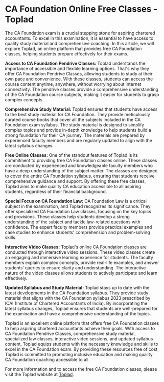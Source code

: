 <h1>CA Foundation Online Free Classes - Toplad</h1>

<p>The CA Foundation exam is a crucial stepping stone for aspiring chartered accountants. To excel in this examination, it is essential to have access to quality study material and comprehensive coaching. In this article, we will explore Toplad, an online platform that provides free CA Foundation classes, helping students prepare effectively for their exams.</p>

<p><b>Access to CA Foundation Pendrive Classes:</b> Toplad understands the importance of accessible and flexible learning options. That's why they offer CA Foundation Pendrive Classes, allowing students to study at their own pace and convenience. With these classes, students can access the course content anytime, anywhere, without worrying about internet connectivity. The pendrive classes provide a comprehensive understanding of the CA Foundation course subjects, making it easier for students to grasp complex concepts.</p>

<p><b>Comprehensive Study Material:</b> Toplad ensures that students have access to the best study material for CA Foundation. They provide meticulously curated course books that cover all the subjects included in the CA Foundation exam syllabus. The study material is designed to simplify complex topics and provide in-depth knowledge to help students build a strong foundation for their CA journey. The materials are prepared by experienced faculty members and are regularly updated to align with the latest syllabus changes.</p>

<p><b>Free Online Classes:</b> One of the standout features of Toplad is its commitment to providing free CA Foundation classes online. These classes are conducted by experienced and knowledgeable faculty members who have a deep understanding of the subject matter. The classes are designed to cover the entire CA Foundation syllabus, ensuring that students receive comprehensive guidance and support. By offering these free classes, Toplad aims to make quality CA education accessible to all aspiring students, regardless of their financial background.</p>

<p><b>Special Focus on CA Foundation Law:</b> CA Foundation Law is a critical subject in the examination, and Toplad recognizes its significance. They offer specialized CA Foundation Law classes, focusing on the key topics and provisions. These classes help students develop a strong understanding of the subject and tackle law-related questions with confidence. The expert faculty members provide practical examples and case studies to enhance students' comprehension and problem-solving skills.</p>

<p><b>Interactive Video Classes:</b> Toplad's <a href="https://toplad.in/ca">online CA Foundation classes</a> are conducted through interactive video sessions. These video classes create an engaging and immersive learning experience for students. The faculty members explain complex concepts, provide real-life examples, and answer students' queries to ensure clarity and understanding. The interactive nature of the video classes allows students to actively participate and learn effectively.</p>

<p><b>Updated Syllabus and Study Material:</b> Toplad stays up to date with the latest developments in the CA Foundation syllabus. They provide study material that aligns with the CA Foundation syllabus 2023 prescribed by ICAI (Institute of Chartered Accountants of India). By incorporating the latest syllabus changes, Toplad ensures that students are well-prepared for the examination and have a comprehensive understanding of the topics.</p>

<p>Toplad is an excellent online platform that offers free CA Foundation classes to help aspiring chartered accountants achieve their goals. With access to CA Foundation Pendrive Classes, comprehensive study material, specialized law classes, interactive video sessions, and updated syllabus content, Toplad equips students with the necessary knowledge and skills to excel in the CA Foundation exam. By providing these resources free of cost, Toplad is committed to promoting inclusive education and making quality CA Foundation coaching accessible to all.</p>

<p>For more information and to access the free CA Foundation classes, please visit the Toplad website at <a href="https://toplad.in/">Toplad</a>.</p>
